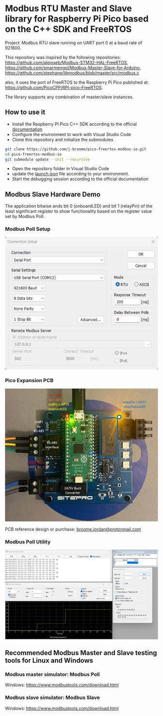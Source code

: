 # Modbus RTU Master and Slave library for Raspberry Pi Pico based on the C++ SDK and FreeRTOS

Project: Modbus RTU slave running on UART port 0 at a baud rate of 921600.

This repository was inspired by the following repositories: 
    https://github.com/alejoseb/Modbus-STM32-HAL-FreeRTOS,
    https://github.com/smarmengol/Modbus-Master-Slave-for-Arduino,
    https://github.com/stephane/libmodbus/blob/master/src/modbus.c

also, it uses the port of FreeRTOS to the Raspberry Pi Pico published at: https://github.com/PicoCPP/RPI-pico-FreeRTOS.

The library supports any combination of master/slave instances.

## How to use it
- Install the Raspberry PI Pico C++ SDK according to the official [documentation](https://datasheets.raspberrypi.org/pico/getting-started-with-pico.pdf)
- Configure the environment to work with Visual Studio Code
- Clone this repository and initialize the submodules

```bash 
git clone https://github.com/j-broome/pico-freertos-modbus-io.git
cd pico-freertos-modbus-io
git submodule update --init --recursive

```
- Open the repository folder in Visual Studio Code
- update the [launch.json](https://github.com/j-broome/pico-freertos-modbus-io/blob/main/.vscode/launch.json) file according to your environment.
- Start the debugging session according to the official documentation 

## Modbus Slave Hardware Demo

The application bitwise ands bit 0 (onboardLED) and bit 1 (relayPin) of the least significant register to show functionality based on the register value set by Modbus Poll.

### Modbus Poll Setup

![Setup](./images/connection_setup.png)

### Pico Expansion PCB 

![PCB](./images/pico_expansion_PCB.png)

PCB reference design or purchase: broome.jordan@protonmail.com

### Modbus Poll Utility

![Utility](./images/modbus_poll.png)

## Recommended Modbus Master and Slave testing tools for Linux and Windows

### Modbus master simulator: Modbus Poll

Windows:    https://www.modbustools.com/download.html

### Modbus slave simulator: Modbus Slave

Windows:    https://www.modbustools.com/download.html
